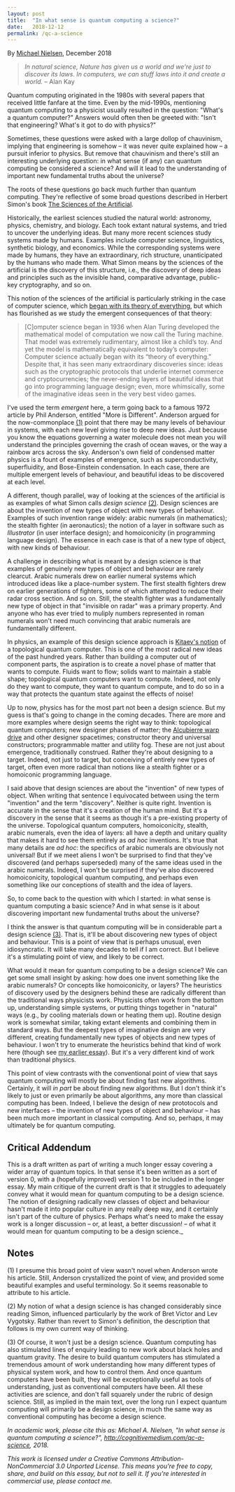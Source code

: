 ```yaml
---
layout: post
title:  "In what sense is quantum computing a science?"
date:   2018-12-12
permalink: /qc-a-science
---
```


By <a href="http://michaelnielsen.org">Michael Nielsen</a>, December
2018

> _In natural science, Nature has given us a world and we're just to_
> _discover its laws. In computers, we can stuff laws into it and_
> _create a world._ &ndash; Alan Kay

Quantum computing originated in the 1980s with several papers that
received little fanfare at the time. Even by the mid-1990s, mentioning
quantum computing to a physicist usually resulted in the question:
"What's a quantum computer?"  Answers would often then be greeted
with: "Isn't that engineering?  What's it got to do with physics?"

Sometimes, these questions were asked with a large dollop of
chauvinism, implying that engineering is somehow &ndash; it was never
quite explained how &ndash; a pursuit inferior to physics. But remove
that chauvinism and there's still an interesting underlying question:
in what sense (if any) can quantum computing be considered a science?
And will it lead to the understanding of important new fundamental
truths about the universe?

The roots of these questions go back much further than quantum
computing.  They're reflective of some broad questions described in
Herbert Simon's book <a
href="https://www.amazon.com/Sciences-Artificial-3rd-Herbert-Simon/dp/0262691914">The
Sciences of the Artificial</a>.

Historically, the earliest sciences studied the natural world:
astronomy, physics, chemistry, and biology.  Each took extant natural
systems, and tried to uncover the underlying ideas.  But many more
recent sciences study systems made by humans. Examples include
computer science, linguistics, synthetic biology, and economics. While
the corresponding systems were made by humans, they have an
extraordinary, rich structure, unanticipated by the humans who made
them. What Simon means by the sciences of the artificial is the
discovery of this structure, i.e., the discovery of deep ideas and
principles such as the invisible hand, comparative advantage,
public-key cryptography, and so on.

This notion of the sciences of the artificial is particularly striking
in the case of computer science, which <a
href="https://www.theatlantic.com/science/archive/2018/11/diminishing-returns-science/575665/">began
with its theory of everything</a>, but which has flourished as we
study the emergent consequences of that theory:

> [C]omputer science began in 1936 when Alan Turing developed the
> mathematical model of computation we now call the Turing
> machine. That model was extremely rudimentary, almost like a child’s
> toy. And yet the model is mathematically equivalent to today’s
> computer: Computer science actually began with its “theory of
> everything.” Despite that, it has seen many extraordinary
> discoveries since: ideas such as the cryptographic protocols that
> underlie internet commerce and cryptocurrencies; the never-ending
> layers of beautiful ideas that go into programming language design;
> even, more whimsically, some of the imaginative ideas seen in the
> very best video games.

I've used the term _emergent_ here, a term going back to a famous 1972
article by Phil Anderson, entitled "More is Different".  Anderson
argued for the now-commonplace <a href="#Anderson">(1)</a> point that
there may be many levels of behaviour in systems, with each new level
giving rise to deep new ideas.  Just because you know the equations
governing a water molecule does not mean you will understand the
principles governing the crash of ocean waves, or the way a rainbow
arcs across the sky. Anderson's own field of condensed matter physics
is a fount of examples of emergence, such as superconductivity,
superfluidity, and Bose-Einstein condensation. In each case, there are
multiple emergent levels of behaviour, and beautiful ideas to be
discovered at each level.

A different, though parallel, way of looking at the sciences of the
artificial is as examples of what Simon calls _design science_ <a
href="#designscience">(2)</a>.  Design sciences are about the
invention of new types of object with new types of behaviour.
Examples of such invention range widely: arabic numerals (in
mathematics); the stealth fighter (in aeronautics); the notion of a
layer in software such as _Illustrator_ (in user interface design);
and homoiconicity (in programming language design).  The essence in
each case is that of a new type of object, with new kinds of
behaviour.

A challenge in describing what is meant by a design science is that
examples of genuinely new types of object and behaviour are rarely
clearcut. Arabic numerals drew on earlier numeral systems which
introduced ideas like a place-number system. The first stealth
fighters drew on earlier generations of fighters, some of which
attempted to reduce their radar cross section. And so on.  Still, the
stealth fighter was a fundamentally new type of object in that
"invisible on radar" was a primary property. And anyone who has ever
tried to muliply numbers represented in roman numerals won't need much
convincing that arabic numerals are fundamentally different.

In physics, an example of this design science approach is <a
href="https://www.sciencedirect.com/science/article/pii/S0003491602000180">Kitaev's
notion</a> of a topological quantum computer.  This is one of the most
radical new ideas of the past hundred years. Rather than building a
computer out of component parts, the aspiration is to create a novel
phase of matter that wants to compute. Fluids want to flow; solids
want to maintain a stable shape; topological quantum computers want to
compute. Indeed, not only do they want to compute, they want to
quantum compute, and to do so in a way that protects the quantum state
against the effects of noise!

Up to now, physics has for the most part not been a design science.
But my guess is that's going to change in the coming decades.  There
are more and more examples where design seems the right way to think:
topological quantum computers; new designer phases of matter; the <a
href="https://arxiv.org/abs/gr-qc/0009013">Alcubierre warp drive</a>
and other designer spacetimes; constructor theory and universal
constructors; programmable matter and utility fog. These are not just
about emergence, traditionally construed. Rather they're about
designing to a target. Indeed, not just to target, but conceiving of
entirely new types of target, often even more radical than notions
like a stealth fighter or a homoiconic programming language.

I said above that design sciences are about the "invention" of new
types of object. When writing that sentence I equivocated between
using the term "invention" and the term "discovery". Neither is quite
right. Invention is accurate in the sense that it's a creation of the
human mind. But it's a discovery in the sense that it seems as though
it's a pre-existing property of the universe.  Topological quantum
computers, homoiconicity, stealth, arabic numerals, even the idea of
layers: all have a depth and unitary quality that makes it hard to see
them entirely as _ad hoc_ inventions. It's true that many details are
_ad hoc_: the specifics of arabic numerals are obviously not
universal! But if we meet aliens I won't be surprised to find that
they've discovered (and perhaps superseded) many of the same ideas
used in the arabic numerals. Indeed, I won't be surprised if they've
also discovered homoiconicity, topological quantum computing, and
perhaps even something like our conceptions of stealth and the idea of
layers.

So, to come back to the question with which I started: in what sense
is quantum computing a basic science? And in what sense is it about
discovering important new fundamental truths about the universe?

I think the answer is that quantum computing will be in considerable
part a design science <a href="#notjustdesignscience">(3)</a>. That
is, it'll be about discovering new types of object and behaviour.
This is a point of view that is perhaps unusual, even
idiosyncratic. It will take many decades to tell if I am correct. But
I believe it's a stimulating point of view, and likely to be correct.

What would it mean for quantum computing to be a design science? We
can get some small insight by asking: how does one invent something
like the arabic numerals? Or concepts like homoiconicity, or layers?
The heuristics of discovery used by the designers behind these are
radically different than the traditional ways physicists
work. Physicists often work from the bottom up, understanding simple
systems, or putting things together in "natural" ways (e.g., by
cooling materials down or heating them up). Routine design work is
somewhat similar, taking extant elements and combining them in
standard ways. But the deepest types of imaginative design are very
different, creating fundamentally new types of objects and new types
of behaviour. I won't try to enumerate the heuristics behind that kind
of work here (though see <a
href="http://cognitivemedium.com/tat/index.html">my earlier essay<a>).
But it's a very different kind of work than traditional physics.

This point of view contrasts with the conventional point of view that
says quantum computing will mostly be about finding fast new
algorithms. Certainly, it will _in part_ be about finding new
algorithms. But I don't think it's likely to just or even primarily be
about algorithms, any more than classical computing has been. Indeed,
I believe the design of new prototocols and new interfaces &ndash; the
invention of new types of object and behaviour &ndash; has been much
more important in classical computing. And so, perhaps, it may
ultimately be for quantum computing.

## Critical Addendum

This is a draft written as part of writing a much longer essay
covering a wider array of quantum topics. In that sense it's been
written as a sort of version 0, with a (hopefully improved) version 1
to be included in the longer essay. My main critique of the current
draft is that it struggles to adequately convey what it would mean for
quantum computing to be a design science. The notion of designing
radically new classes of object and behaviour hasn't made it into
popular culture in any really deep way, and it certainly isn't part of
the culture of physics.  Perhaps what's need to make the essay work is
a longer discussion &ndash; or, at least, a better discussion!
&ndash; of what it would mean for quantum computing to be a design
science._

## Notes

<a name="Anderson"></a> (1) I presume this broad point of view wasn't
novel when Anderson wrote his article. Still, Anderson crystallized
the point of view, and provided some beautiful examples and useful
terminology.  So it seems reasonable to attribute to his article.

<a name="designscience"></a> (2) My notion of what a design science is
has changed considerably since reading Simon, influenced particularly
by the work of Bret Victor and Lev Vygotsky. Rather than revert to
Simon's definition, the description that follows is my own current way
of thinking.

<a name="notjustdesignscience"></a> (3) Of course, it won't just be a
design science. Quantum computing has also stimulated lines of enquiry
leading to new work about black holes and quantum gravity.  The desire
to build quantum computers has stimulated a tremendous amount of work
understanding how many different types of physical system work, and
how to control them. And once quantum computers have been built, they
will be exceptionally useful as tools of understanding, just as
conventional computers have been. All these activities are science,
and don't fall squarely under the rubric of design science. Still, as
implied in the main text, over the long run I expect quantum computing
will primarily be a design science, in much the same way as
conventional computing has become a design science.

_In academic work, please cite this as: Michael A. Nielsen, "In what
sense is quantum computing a science?",
http://cognitivemedium.com/qc-a-science, 2018._

_This work is licensed under a Creative Commons
Attribution-NonCommercial 3.0 Unported License. This means you're free
to copy, share, and build on this essay, but not to sell it. If you're
interested in commercial use, please contact me._
